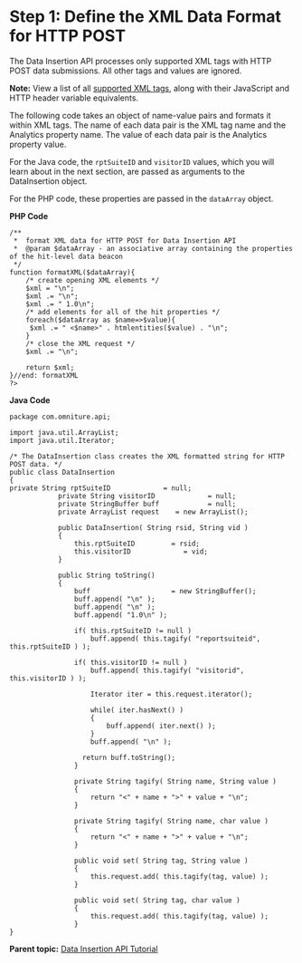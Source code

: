 # Step 1: Define the XML Data Format for HTTP POST

 

The Data Insertion API processes only supported XML tags with HTTP POST data submissions. All other tags and values are ignored.

**Note:** View a list of all [supported XML tags](https://github.com/Adobe-Experience-Cloud/analytics-1.4-apis/blob/master/docs/data-insertion-api/reference/r_supported_tags.md), along with their JavaScript and HTTP header variable equivalents.

The following code takes an object of name-value pairs and formats it within XML tags. The name of each data pair is the XML tag name and the Analytics property name. The value of each data pair is the Analytics property value.

For the Java code, the `rptSuiteID` and `visitorID` values, which you will learn about in the next section, are passed as arguments to the DataInsertion object.

For the PHP code, these properties are passed in the `dataArray` object.

**PHP Code** 

```
/** 
 *  format XML data for HTTP POST for Data Insertion API 
 *  @param $dataArray - an associative array containing the properties of the hit-level data beacon 
 */ 
function formatXML($dataArray){ 
    /* create opening XML elements */ 
    $xml = "\n"; 
    $xml .= "\n"; 
    $xml .= " 1.0\n"; 
    /* add elements for all of the hit properties */ 
    foreach($dataArray as $name=>$value){ 
   	 $xml .= " <$name>" . htmlentities($value) . "\n"; 
    } 
    /* close the XML request */ 
    $xml .= "\n"; 

    return $xml; 
}//end: formatXML 
?>
```

**Java Code** 

```
package com.omniture.api; 

import java.util.ArrayList; 
import java.util.Iterator; 

/* The DataInsertion class creates the XML formatted string for HTTP POST data. */ 
public class DataInsertion 
{ 
private String rptSuiteID             = null; 
            private String visitorID             = null; 
            private StringBuffer buff            = null; 
            private ArrayList request    = new ArrayList(); 

            public DataInsertion( String rsid, String vid ) 
            { 
                this.rptSuiteID         = rsid; 
                this.visitorID             = vid; 
            } 

            public String toString() 
            { 
                buff                    = new StringBuffer(); 
                buff.append( "\n" ); 
                buff.append( "\n" ); 
                buff.append( "1.0\n" ); 

                if( this.rptSuiteID != null ) 
                    buff.append( this.tagify( "reportsuiteid", this.rptSuiteID ) ); 

                if( this.visitorID != null ) 
                    buff.append( this.tagify( "visitorid", this.visitorID ) ); 

                    Iterator iter = this.request.iterator(); 

                    while( iter.hasNext() ) 
                    { 
                        buff.append( iter.next() ); 
                    } 
                    buff.append( "\n" ); 

                  return buff.toString(); 
                } 

                private String tagify( String name, String value ) 
                { 
                    return "<" + name + ">" + value + "\n"; 
                } 

                private String tagify( String name, char value ) 
                { 
                    return "<" + name + ">" + value + "\n"; 
                } 

                public void set( String tag, String value ) 
                { 
                    this.request.add( this.tagify(tag, value) ); 
                } 

                public void set( String tag, char value ) 
                { 
                    this.request.add( this.tagify(tag, value) ); 
                } 
}
```

**Parent topic:** [Data Insertion API Tutorial](c_Data_Insertion_Overview.md)

